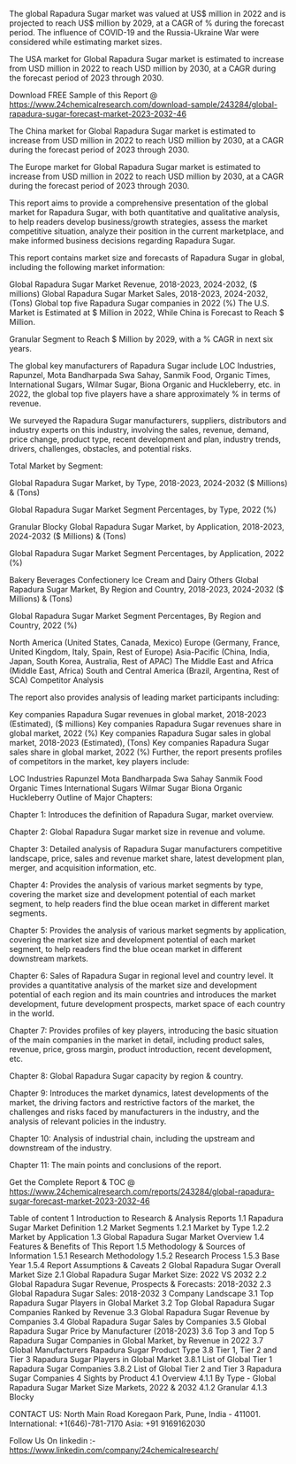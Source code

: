 The global Rapadura Sugar market was valued at US$ million in 2022 and is projected to reach US$ million by 2029, at a CAGR of % during the forecast period. The influence of COVID-19 and the Russia-Ukraine War were considered while estimating market sizes.

The USA market for Global Rapadura Sugar market is estimated to increase from USD million in 2022 to reach USD million by 2030, at a CAGR during the forecast period of 2023 through 2030.

Download FREE Sample of this Report @ https://www.24chemicalresearch.com/download-sample/243284/global-rapadura-sugar-forecast-market-2023-2032-46

The China market for Global Rapadura Sugar market is estimated to increase from USD million in 2022 to reach USD million by 2030, at a CAGR during the forecast period of 2023 through 2030.

The Europe market for Global Rapadura Sugar market is estimated to increase from USD million in 2022 to reach USD million by 2030, at a CAGR during the forecast period of 2023 through 2030.

This report aims to provide a comprehensive presentation of the global market for Rapadura Sugar, with both quantitative and qualitative analysis, to help readers develop business/growth strategies, assess the market competitive situation, analyze their position in the current marketplace, and make informed business decisions regarding Rapadura Sugar.

This report contains market size and forecasts of Rapadura Sugar in global, including the following market information:

Global Rapadura Sugar Market Revenue, 2018-2023, 2024-2032, ($ millions)
Global Rapadura Sugar Market Sales, 2018-2023, 2024-2032, (Tons)
Global top five Rapadura Sugar companies in 2022 (%)
The U.S. Market is Estimated at $ Million in 2022, While China is Forecast to Reach $ Million.

Granular Segment to Reach $ Million by 2029, with a % CAGR in next six years.

The global key manufacturers of Rapadura Sugar include LOC Industries, Rapunzel, Mota Bandharpada Swa Sahay, Sanmik Food, Organic Times, International Sugars, Wilmar Sugar, Biona Organic and Huckleberry, etc. in 2022, the global top five players have a share approximately % in terms of revenue.

We surveyed the Rapadura Sugar manufacturers, suppliers, distributors and industry experts on this industry, involving the sales, revenue, demand, price change, product type, recent development and plan, industry trends, drivers, challenges, obstacles, and potential risks.

Total Market by Segment:

Global Rapadura Sugar Market, by Type, 2018-2023, 2024-2032 ($ Millions) & (Tons)

Global Rapadura Sugar Market Segment Percentages, by Type, 2022 (%)

Granular
Blocky
Global Rapadura Sugar Market, by Application, 2018-2023, 2024-2032 ($ Millions) & (Tons)

Global Rapadura Sugar Market Segment Percentages, by Application, 2022 (%)

Bakery
Beverages
Confectionery
Ice Cream and Dairy
Others
Global Rapadura Sugar Market, By Region and Country, 2018-2023, 2024-2032 ($ Millions) & (Tons)

Global Rapadura Sugar Market Segment Percentages, By Region and Country, 2022 (%)

North America (United States, Canada, Mexico)
Europe (Germany, France, United Kingdom, Italy, Spain, Rest of Europe)
Asia-Pacific (China, India, Japan, South Korea, Australia, Rest of APAC)
The Middle East and Africa (Middle East, Africa)
South and Central America (Brazil, Argentina, Rest of SCA)
Competitor Analysis

The report also provides analysis of leading market participants including:

Key companies Rapadura Sugar revenues in global market, 2018-2023 (Estimated), ($ millions)
Key companies Rapadura Sugar revenues share in global market, 2022 (%)
Key companies Rapadura Sugar sales in global market, 2018-2023 (Estimated), (Tons)
Key companies Rapadura Sugar sales share in global market, 2022 (%)
Further, the report presents profiles of competitors in the market, key players include:

LOC Industries
Rapunzel
Mota Bandharpada Swa Sahay
Sanmik Food
Organic Times
International Sugars
Wilmar Sugar
Biona Organic
Huckleberry
Outline of Major Chapters:

Chapter 1: Introduces the definition of Rapadura Sugar, market overview.

Chapter 2: Global Rapadura Sugar market size in revenue and volume.

Chapter 3: Detailed analysis of Rapadura Sugar manufacturers competitive landscape, price, sales and revenue market share, latest development plan, merger, and acquisition information, etc.

Chapter 4: Provides the analysis of various market segments by type, covering the market size and development potential of each market segment, to help readers find the blue ocean market in different market segments.

Chapter 5: Provides the analysis of various market segments by application, covering the market size and development potential of each market segment, to help readers find the blue ocean market in different downstream markets.

Chapter 6: Sales of Rapadura Sugar in regional level and country level. It provides a quantitative analysis of the market size and development potential of each region and its main countries and introduces the market development, future development prospects, market space of each country in the world.

Chapter 7: Provides profiles of key players, introducing the basic situation of the main companies in the market in detail, including product sales, revenue, price, gross margin, product introduction, recent development, etc.

Chapter 8: Global Rapadura Sugar capacity by region & country.

Chapter 9: Introduces the market dynamics, latest developments of the market, the driving factors and restrictive factors of the market, the challenges and risks faced by manufacturers in the industry, and the analysis of relevant policies in the industry.

Chapter 10: Analysis of industrial chain, including the upstream and downstream of the industry.

Chapter 11: The main points and conclusions of the report.

Get the Complete Report & TOC @ https://www.24chemicalresearch.com/reports/243284/global-rapadura-sugar-forecast-market-2023-2032-46

Table of content
1 Introduction to Research & Analysis Reports
1.1 Rapadura Sugar Market Definition
1.2 Market Segments
1.2.1 Market by Type
1.2.2 Market by Application
1.3 Global Rapadura Sugar Market Overview
1.4 Features & Benefits of This Report
1.5 Methodology & Sources of Information
1.5.1 Research Methodology
1.5.2 Research Process
1.5.3 Base Year
1.5.4 Report Assumptions & Caveats
2 Global Rapadura Sugar Overall Market Size
2.1 Global Rapadura Sugar Market Size: 2022 VS 2032
2.2 Global Rapadura Sugar Revenue, Prospects & Forecasts: 2018-2032
2.3 Global Rapadura Sugar Sales: 2018-2032
3 Company Landscape
3.1 Top Rapadura Sugar Players in Global Market
3.2 Top Global Rapadura Sugar Companies Ranked by Revenue
3.3 Global Rapadura Sugar Revenue by Companies
3.4 Global Rapadura Sugar Sales by Companies
3.5 Global Rapadura Sugar Price by Manufacturer (2018-2023)
3.6 Top 3 and Top 5 Rapadura Sugar Companies in Global Market, by Revenue in 2022
3.7 Global Manufacturers Rapadura Sugar Product Type
3.8 Tier 1, Tier 2 and Tier 3 Rapadura Sugar Players in Global Market
3.8.1 List of Global Tier 1 Rapadura Sugar Companies
3.8.2 List of Global Tier 2 and Tier 3 Rapadura Sugar Companies
4 Sights by Product
4.1 Overview
4.1.1 By Type - Global Rapadura Sugar Market Size Markets, 2022 & 2032
4.1.2 Granular
4.1.3 Blocky

CONTACT US:
North Main Road Koregaon Park, Pune, India - 411001.
International: +1(646)-781-7170
Asia: +91 9169162030

Follow Us On linkedin :- https://www.linkedin.com/company/24chemicalresearch/
